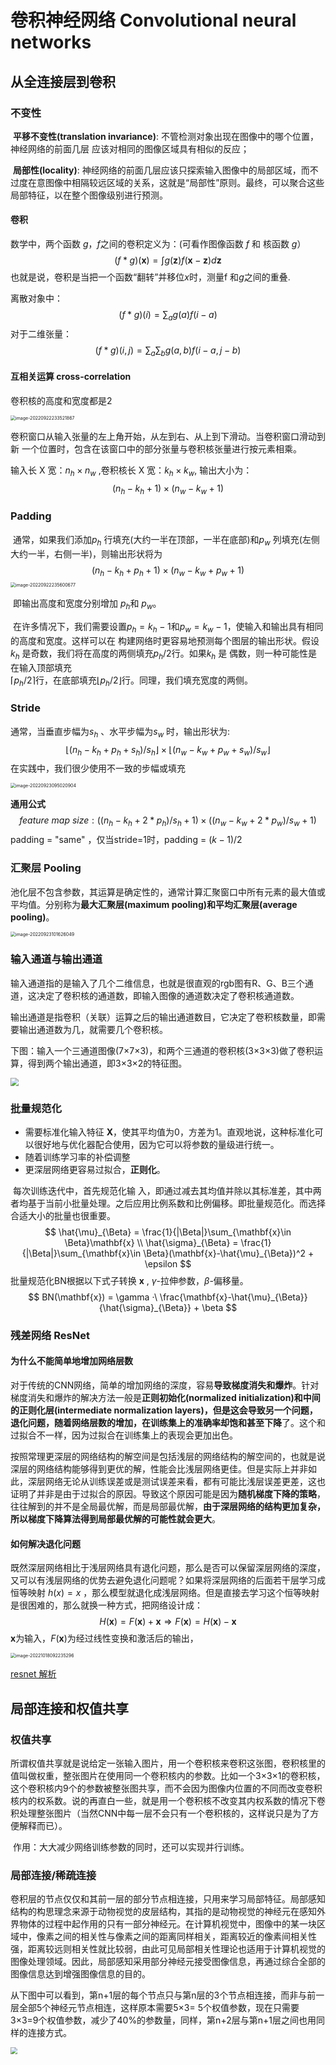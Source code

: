 # 卷积神经网络 Convolutional neural networks



## 从全连接层到卷积



### 不变性

​	**平移不变性(translation invariance)**: 不管检测对象出现在图像中的哪个位置，神经网络的前面几层 应该对相同的图像区域具有相似的反应；

​	**局部性(locality)**: 神经网络的前面几层应该只探索输入图像中的局部区域，而不过度在意图像中相隔较远区域的关系，这就是“局部性”原则。最终，可以聚合这些局部特征，以在整个图像级别进行预测。



#### 卷积

数学中，两个函数 $g，f$之间的卷积定义为：(可看作图像函数 $f$ 和 核函数 $g$）
$$
(f*g)(\mathbf{x}) = \int g(\mathbf{z})f(\mathbf{x}-\mathbf{z})d\mathbf{z}
$$
也就是说，卷积是当把一个函数“翻转”并移位$x$时，测量f 和$g$之间的重叠.

离散对象中：
$$
(f*g)(i) = \sum_a g(a)f(i-a)
$$
对于二维张量：
$$
(f*g)(i,j) = \sum_a\sum_b g(a,b)f(i-a,j-b)
$$

#### 互相关运算 cross-correlation

卷积核的高度和宽度都是2

<img src="https://cdn.jsdelivr.net/gh/J-M-LIU/pic-bed@master//img/image-20220922233521867.png" alt="image-20220922233521867" style="zoom:50%;" />

​	卷积窗口从输入张量的左上⻆开始，从左到右、从上到下滑动。当卷积窗口滑动到新 一个位置时，包含在该窗口中的部分张量与卷积核张量进行按元素相乘。

输入长 X 宽：$n_h \times n_w$ ,卷积核长 X 宽：$k_h\times k_w$, 输出大小为：
$$
(n_h - k_h+1)\times (n_w - k_w + 1)
$$



### Padding

​	通常，如果我们添加$p_h$ 行填充(大约一半在顶部，一半在底部)和$p_w$ 列填充(左侧大约一半，右侧一半)，则输出形状将为
$$
(n_h −k_h +p_h +1)×(n_w −k_w +p_w +1)
$$
<img src="https://cdn.jsdelivr.net/gh/J-M-LIU/pic-bed@master//img/image-20220922235600677.png" alt="image-20220922235600677" style="zoom:50%;" />

​	即输出高度和宽度分别增加 $p_h$和 $p_w$。

​	在许多情况下，我们需要设置$p_h = k_h − 1$和$p_w = k_w − 1$，使输入和输出具有相同的高度和宽度。这样可以在 构建网络时更容易地预测每个图层的输出形状。假设$k_h$ 是奇数，我们将在高度的两侧填充$p_h /2$行。如果$k_h$ 是 偶数，则一种可能性是在输入顶部填充<br>⌈$p_h /2$⌉行，在底部填充⌊$p_h /2$⌋行。同理，我们填充宽度的两侧。



### Stride

通常，当垂直步幅为$s_h$ 、水平步幅为$s_w$ 时，输出形状为:
$$
⌊(n_h −k_h +p_h +s_h)/s_h⌋×⌊(n_w −k_w +p_w +s_w)/s_w⌋
$$
在实践中，我们很少使用不一致的步幅或填充

<img src="https://cdn.jsdelivr.net/gh/J-M-LIU/pic-bed@master//img/image-20220923095020904.png" alt="image-20220923095020904" style="zoom:50%;" />

**通用公式**
$$
feature\ map\ size:((n_h −k_h +2* p_h)/s_h + 1)×((n_w −k_w + 2 * p_w )/s_w + 1)
$$
padding = "same" ，仅当stride=1时，padding = $(k-1)/2$



### 汇聚层 Pooling

​	池化层不包含参数，其运算是确定性的，通常计算汇聚窗口中所有元素的最大值或平均值。分别称为**最大汇聚层(maximum pooling)**和**平均汇聚层(average pooling)**。

<img src="https://cdn.jsdelivr.net/gh/J-M-LIU/pic-bed@master//img/image-20220923101626049.png" alt="image-20220923101626049" style="zoom:50%;" />

### 输入通道与输出通道

​	输入通道指的是输入了几个二维信息，也就是很直观的rgb图有R、G、B三个通道，这决定了卷积核的通道数，即输入图像的通道数决定了卷积核通道数。

​	 输出通道是指卷积（关联）运算之后的输出通道数目，它决定了卷积核数量，即需要输出通道数为几，就需要几个卷积核。

​	下图：输入一个三通道图像(7×7×3)，和两个三通道的卷积核(3×3×3)做了卷积运算，得到两个输出通道，即3×3×2的特征图。

<img src="https://segmentfault.com/img/bVW1tf?w=860&h=690" style="zoom:80%;" />



### 批量规范化

- 需要标准化输入特征 $\mathbf{X}$，使其平均值为0，方差为1。直观地说，这种标准化可以很好地与优化器配合使用，因为它可以将参数的量级进行统一。
- 随着训练学习率的补偿调整
- 更深层网络更容易过拟合，**正则化**。

​	每次训练迭代中，首先规范化输 入，即通过减去其均值并除以其标准差，其中两者均基于当前小批量处理。之后应用比例系数和比例偏移。即批量规范化。而选择合适大小的批量也很重要。
$$
\hat{\mu}_{\Beta} = \frac{1}{|\Beta|}\sum_{\mathbf{x}\in \Beta}\mathbf{x} \\
\hat{\sigma}_{\Beta} = \frac{1}{|\Beta|}\sum_{\mathbf{x}\in \Beta}(\mathbf{x}-\hat{\mu}_{\Beta})^2 + \epsilon
$$
批量规范化BN根据以下式子转换 $\mathbf{x}$ , $\gamma$-拉伸参数，$\beta$-偏移量。
$$
BN(\mathbf{x}) = \gamma ·\ \frac{\mathbf{x}-\hat{\mu}_{\Beta}}{\hat{\sigma}_{\Beta}} + \beta
$$


### 残差网络 ResNet

#### 为什么不能简单地增加网络层数

​	对于传统的CNN网络，简单的增加网络的深度，容易**导致梯度消失和爆炸**。针对梯度消失和爆炸的解决方法一般是**正则初始化(**normalized initialization**)**和**中间的正则化层(**intermediate normalization layers**)，**但是这会导致另一个问题，**退化问题**，随着网络层数的增加，在**训练集上的准确率却饱和甚至下降**了。这个和过拟合不一样，因为过拟合在训练集上的表现会更加出色。

​	按照常理更深层的网络结构的解空间是包括浅层的网络结构的解空间的，也就是说深层的网络结构能够得到更优的解，性能会比浅层网络更佳。但是实际上并非如此，深层网络无论从训练误差或是测试误差来看，都有可能比浅层误差更差，这也证明了并非是由于过拟合的原因。导致这个原因可能是因为**随机梯度下降的策略**，往往解到的并不是全局最优解，而是局部最优解，**由于深层网络的结构更加复杂，所以梯度下降算法得到局部最优解的可能性就会更大**。

#### 如何解决退化问题

既然深层网络相比于浅层网络具有退化问题，那么是否可以保留深层网络的深度，又可以有浅层网络的优势去避免退化问题呢？如果将深层网络的后面若干层学习成恒等映射 $h(x)=x$ ，那么模型就退化成浅层网络。但是直接去学习这个恒等映射是很困难的，那么就换一种方式，把网络设计成：
$$
H(\mathbf{x}) = F(\mathbf{x}) + \mathbf{x} \Longrightarrow F(\mathbf{x}) = H(\mathbf{x}) - \mathbf{x}
$$
$\mathbf{x}$为输入，$F(\mathbf{x})$为经过线性变换和激活后的输出，

<img src="https://cdn.jsdelivr.net/gh/J-M-LIU/pic-bed@master//img/image-20221018092235296.png" alt="image-20221018092235296" style="zoom:50%;" />

[resnet 解析](https://zhuanlan.zhihu.com/p/72679537?utm_source=wechat_session)





## 局部连接和权值共享

### 权值共享

​	所谓权值共享就是说给定一张输入图片，用一个卷积核来卷积这张图，卷积核里的值叫做权重，整张图片在使用同一个卷积核内的参数。比如一个3×3×1的卷积核，这个卷积核内9个的参数被整张图共享，而不会因为图像内位置的不同而改变卷积核内的权系数。说的再直白一些，就是用一个卷积核不改变其内权系数的情况下卷积处理整张图片（当然CNN中每一层不会只有一个卷积核的，这样说只是为了方便解释而已）。

​	作用：大大减少网络训练参数的同时，还可以实现并行训练。

### 局部连接/稀疏连接

​	卷积层的节点仅仅和其前一层的部分节点相连接，只用来学习局部特征。局部感知结构的构思理念来源于动物视觉的皮层结构，其指的是动物视觉的神经元在感知外界物体的过程中起作用的只有一部分神经元。在计算机视觉中，图像中的某一块区域中，像素之间的相关性与像素之间的距离同样相关，距离较近的像素间相关性强，距离较远则相关性就比较弱，由此可见局部相关性理论也适用于计算机视觉的图像处理领域。因此，局部感知采用部分神经元接受图像信息，再通过综合全部的图像信息达到增强图像信息的目的。

​	从下图中可以看到，第n+1层的每个节点只与第n层的3个节点相连接，而非与前一层全部5个神经元节点相连，这样原本需要5×3= 5个权值参数，现在只需要3×3=9个权值参数，减少了40%的参数量，同样，第n+2层与第n+1层之间也用同样的连接方式。

<img src="https://img-blog.csdn.net/2018101716241781?watermark/2/text/aHR0cHM6Ly9ibG9nLmNzZG4ubmV0L2R1bGluZ3dlbg==/font/5a6L5L2T/fontsize/400/fill/I0JBQkFCMA==/dissolve/70" style="zoom:70%;" />
